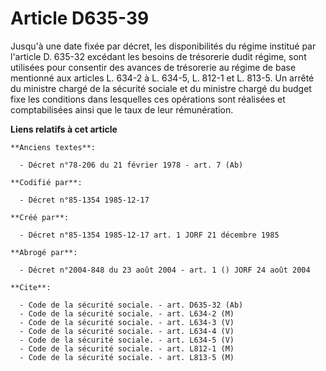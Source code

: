 # Article D635-39

Jusqu'à une date fixée par décret, les disponibilités du régime institué par l'article D. 635-32 excédant les besoins de
trésorerie dudit régime, sont utilisées pour consentir des avances de trésorerie au régime de base mentionné aux articles L.
634-2 à L. 634-5, L. 812-1 et L. 813-5. Un arrêté du ministre chargé de la sécurité sociale et du ministre chargé du budget
fixe les conditions dans lesquelles ces opérations sont réalisées et comptabilisées ainsi que le taux de leur rémunération.

**Liens relatifs à cet article**

	**Anciens textes**:

	  - Décret n°78-206 du 21 février 1978 - art. 7 (Ab)

	**Codifié par**:

	  - Décret n°85-1354 1985-12-17

	**Créé par**:

	  - Décret n°85-1354 1985-12-17 art. 1 JORF 21 décembre 1985

	**Abrogé par**:

	  - Décret n°2004-848 du 23 août 2004 - art. 1 () JORF 24 août 2004

	**Cite**:

	  - Code de la sécurité sociale. - art. D635-32 (Ab)
	  - Code de la sécurité sociale. - art. L634-2 (M)
	  - Code de la sécurité sociale. - art. L634-3 (V)
	  - Code de la sécurité sociale. - art. L634-4 (V)
	  - Code de la sécurité sociale. - art. L634-5 (V)
	  - Code de la sécurité sociale. - art. L812-1 (M)
	  - Code de la sécurité sociale. - art. L813-5 (M)
